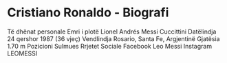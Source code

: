 # Cristiano Ronaldo - Biografi


Të dhënat personale
Emri i plotë	Lionel Andrés Messi Cuccittini
Datëlindja	24 qershor 1987 (36 vjeç)
Vendlindja	Rosario, Santa Fe, Argjentinë
Gjatësia	1.70 m
Pozicioni	Sulmues
Rrjetet Sociale	
Facebook	Leo Messi
Instagram	LEOMESSI
